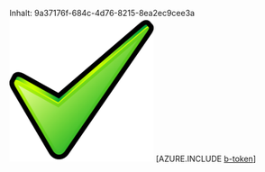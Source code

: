 Inhalt: 9a37176f-684c-4d76-8215-8ea2ec9cee3a![Bild](7fc72177-d6b9-421a-a5b4-dddc30c0123e.png)
[AZURE.INCLUDE [b-token](47279ac5-0aa4-4afe-a86d-f78abea9bd41.md)]
